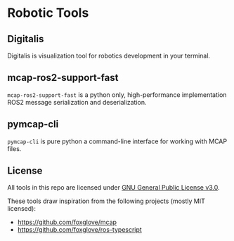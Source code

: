 # Robotic Tools

## Digitalis

Digitalis is visualization tool for robotics development in your terminal.

## mcap-ros2-support-fast

`mcap-ros2-support-fast` is a python only, high-performance implementation ROS2 message serialization and deserialization.

## pymcap-cli

`pymcap-cli` is pure python a command-line interface for working with MCAP files.

## License

All tools in this repo are licensed under [GNU General Public License v3.0](https://www.gnu.org/licenses/gpl-3.0.en.html).

These tools draw inspiration from the following projects (mostly MIT licensed):

- <https://github.com/foxglove/mcap>
- <https://github.com/foxglove/ros-typescript>
